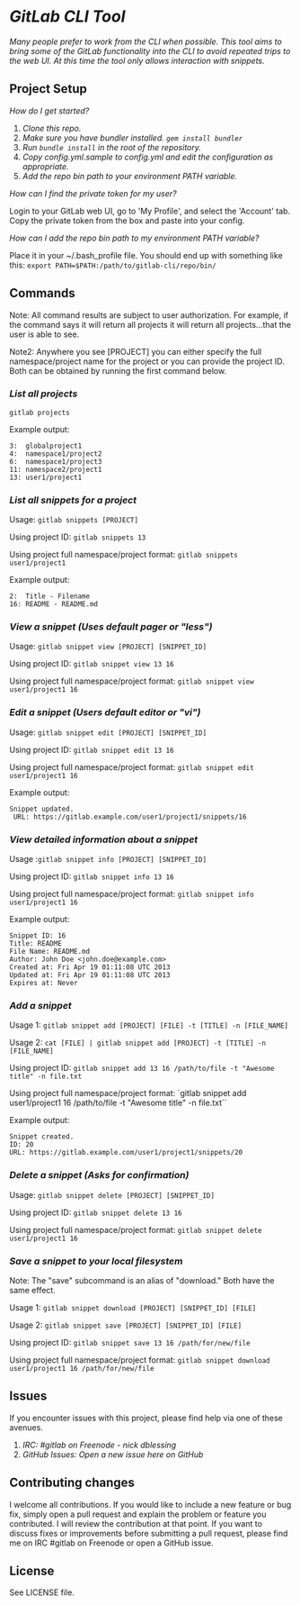 # _GitLab CLI Tool_

_Many people prefer to work from the CLI when possible. This tool aims to bring some of the GitLab functionality into the CLI to avoid repeated trips to the web UI. At this time the tool only allows interaction with snippets._

## Project Setup

_How do I get started?_ 

1. _Clone this repo._
2. _Make sure you have bundler installed. `gem install bundler`_
3. _Run `bundle install` in the root of the repository._
4. _Copy config.yml.sample to config.yml and edit the configuration as appropriate._
5. _Add the repo bin path to your environment PATH variable._

_How can I find the private token for my user?_

Login to your GitLab web UI, go to 'My Profile', and select the 'Account' tab.  Copy the private token from the box and paste into your config.  

_How can I add the repo bin path to my environment PATH variable?_

Place it in your ~/.bash_profile file.  You should end up with something like this:
`export PATH=$PATH:/path/to/gitlab-cli/repo/bin/`

## Commands
Note: All command results are subject to user authorization.  For example, if the command says it will return all projects it will return all projects...that the user is able to see.

Note2: Anywhere you see [PROJECT] you can either specify the full namespace/project name for the project or you can provide the project ID.  Both can be obtained by running the first command below.

### _List all projects_

`gitlab projects`

Example output:
```
3:	globalproject1
4:	namespace1/project2
6:	namespace1/project3
11:	namespace2/project1
13:	user1/project1
```

### _List all snippets for a project_

Usage: `gitlab snippets [PROJECT]`

Using project ID: `gitlab snippets 13`

Using project full namespace/project format: `gitlab snippets user1/project1`

Example output:
```
2:  Title - Filename
16:	README - README.md
```

### _View a snippet (Uses default pager or "less")_

Usage: `gitlab snippet view [PROJECT] [SNIPPET_ID]`

Using project ID: `gitlab snippet view 13 16`

Using project full namespace/project format: `gitlab snippet view user1/project1 16`

### _Edit a snippet (Users default editor or "vi")_

Usage: `gitlab snippet edit [PROJECT] [SNIPPET_ID]`

Using project ID: `gitlab snippet edit 13 16`

Using project full namespace/project format: `gitlab snippet edit user1/project1 16`

Example output:
```
Snippet updated.
 URL: https://gitlab.example.com/user1/project1/snippets/16
```

### _View detailed information about a snippet_

Usage :`gitlab snippet info [PROJECT] [SNIPPET_ID]`

Using project ID: `gitlab snippet info 13 16`

Using project full namespace/project format: `gitlab snippet info user1/project1 16`

Example output:
```
Snippet ID: 16
Title: README
File Name: README.md
Author: John Doe <john.doe@example.com>
Created at: Fri Apr 19 01:11:08 UTC 2013
Updated at: Fri Apr 19 01:11:08 UTC 2013
Expires at: Never
```

### _Add a snippet_

Usage 1: `gitlab snippet add [PROJECT] [FILE] -t [TITLE] -n [FILE_NAME]`

Usage 2: `cat [FILE] | gitlab snippet add [PROJECT] -t [TITLE] -n [FILE_NAME]`

Using project ID: `gitlab snippet add 13 16 /path/to/file -t "Awesome title" -n file.txt`

Using project full namespace/project format: `gitlab snippet add user1/project1 16 /path/to/file -t "Awesome title" -n file.txt``

Example output:
```
Snippet created.
ID: 20
URL: https://gitlab.example.com/user1/project1/snippets/20
```

### _Delete a snippet (Asks for confirmation)_

Usage: `gitlab snippet delete [PROJECT] [SNIPPET_ID]`

Using project ID: `gitlab snippet delete 13 16`

Using project full namespace/project format: `gitlab snippet delete user1/project1 16`

### _Save a snippet to your local filesystem_
Note: The "save" subcommand is an alias of "download." Both have the same effect.

Usage 1: `gitlab snippet download [PROJECT] [SNIPPET_ID] [FILE]`

Usage 2: `gitlab snippet save [PROJECT] [SNIPPET_ID] [FILE]`

Using project ID: `gitlab snippet save 13 16 /path/for/new/file`

Using project full namespace/project format: `gitlab snippet download user1/project1 16 /path/for/new/file`

## Issues

If you encounter issues with this project, please find help via one of these avenues.

1. _IRC: #gitlab on Freenode - nick dblessing_
2. _GitHub Issues: Open a new issue here on GitHub_

## Contributing changes

I welcome all contributions.  If you would like to include a new feature or bug fix, simply open a pull request and explain the problem or feature you contributed. I will review the contribution at that point.  If you want to discuss fixes or improvements before submitting a pull request, please find me on IRC #gitlab on Freenode or open a GitHub issue.

## License
See LICENSE file.
